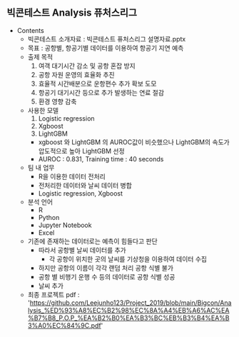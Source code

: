 ## 빅콘테스트 Analysis 퓨처스리그
- Contents
    + 빅콘테스트 소개자료 : 빅콘테스트 퓨처스리그 설명자료.pptx
    + 목표 : 공항별, 항공기별 데이터를 이용하여 항공기 지연 예측
    + 출제 목적
        1. 여객 대기시간 감소 및 공항 혼잡 방지
        2. 공항 자원 운영의 효율화 추진
        3. 효율적 시간배분으로 운항편수 추가 확보 도모
        4. 항공기 대기시간 등으로 추가 발생하는 연료 절감
        5. 환경 영향 감축
    + 사용한 모델
        1. Logistic regression
        2. Xgboost
        3. LightGBM
        + xgboost 와 LightGBM 의 AUROC값이 비슷했으나 LightGBM의 속도가 압도적으로 높아 LightGBM 선정
        + AUROC : 0.831, Training time : 40 seconds
    + 팀 내 업무
        + R을 이용한 데이터 전처리
        + 전처리한 데이터와 날씨 데이터 병합
        + Logistic regression, Xgboost
    + 분석 언어
        + R
        + Python
        + Jupyter Notebook
        + Excel
    + 기존에 존재하는 데이터로는 예측이 힘들다고 판단
        + 따라서 공항별 날씨 데이터를 추가
            + 각 공항이 위치한 곳의 날씨를 기상청을 이용하여 데이터 수집
        + 하지만 공항의 이름이 각각 랜덤 처리 공항 식별 불가
        + 공항 별 비행기 운행 수 등의 데이터로 공항 식별 성공
        + 날씨 추가
    + 최종 프로젝트 pdf : 'https://github.com/Leejunho123/Project_2019/blob/main/Bigcon/Analysis_%ED%93%A8%EC%B2%98%EC%8A%A4%EB%A6%AC%EA%B7%B8_P.O.P_%EA%B2%B0%EA%B3%BC%EB%B3%B4%EA%B3%A0%EC%84%9C.pdf'

